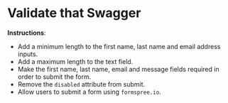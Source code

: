 # Validate that Swagger

**Instructions**: 

* Add a minimum length to the first name, last name and email address inputs.
* Add a maximum length to the text field.
* Make the first name, last name, email and message fields required in order to submit the form. 
* Remove the `disabled` attribute from submit.
* Allow users to submit a form using `formspree.io`. 
